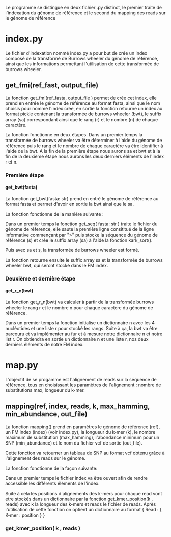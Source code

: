 Le programme se distingue en deux fichier .py distinct, le premier traite de l'indexation du génome de référence et le second du mapping des reads sur le génome de référence


<h1>index.py</h1>

Le fichier d'indexation nommé index.py a pour but de crée un index composé de la transformé de Burrows wheeler du génome de référence, ainsi que les informations permettant l'utilisation de cette transformée de burrows wheeler.

<h2>get_fmi(ref_fast, output_file) </h2>

La fonction get_fmi(ref_fasta, output_file ) permet de crée cet index, elle prend en entrée le génome de référence au format fasta, ainsi que le nom choisis pour nommé l'index crée, en sortie la fonction retourne un index au format pickle contenant la transformée de burrows wheeler (bwt), le suffix array (sa) correspondant ainsi que le rang (r) et le nombre (n) de chaque caractère.

La fonction fonctionne en deux étapes. Dans un premier temps la transformée de burrows wheeler va être déterminer à l'aide du génome de référence puis le rang et le nombre de chaque caractère va être identifier à l'aide de la bwt.
A la fin de la première étape nous aurons sa et bwt et à la fin de la deuxième étape nous aurons les deux derniers éléments de l'index r et n.

<h3> Première étape </h3>
<h4> get_bwt(fasta) </h4>
La fonction get_bwt(fasta: str) prend en entré le génome de référence au format fasta et permet d'avoir en sortie la bwt ainsi que le sa.

La fonction fonctionne de la manière suivante : 

Dans un premier temps la fonction get_seq( fasta: str ) traite le fichier du génome de réference, elle saute la première ligne consititué de la ligne informative 
commençant par ">" puis stocke la séquence du génome de référence (s) et crée le suffix array (sa) à l'aide la fonction kark_sort().

Puis avec sa et s, la transformée de burrows wheeler est formé.

La fonction retourne ensuite le suffix array sa et la transformée de burrows wheeler bwt, qui seront stocké dans le FM index.

<h3> Deuxième et dernière étape</h3>
<h4> get_r_n(bwt) </h4>
  
La fonction get_r_n(bwt) va calculer à partir de la transformée burrows wheeler le rang r et le nombre n pour chaque caractère du génome de référence.

Dans un premier temps la fonction initialise un dictionnaire n avec les 4 nucléotides et une liste r pour stocké les rangs.
Suite à ça, la bwt va être parcouru et va implémenter au fur et à mesure notre dictionnaire n et notre list r. On obtiendra en sortie un dictionnaire n et une liste r, nos deux derniers éléments de notre FM index.

<h1> map.py </h1> 

L'objectif de se progamme est l'alignement de reads sur la séquence de référence, tous en choisissant les paramètres de l'alignement : nombre de substitutions max, longueur du k-mer.

<h2> mapping(ref, index, reads, k, max_hamming, min_abundance, out_file) </h2>

La fonction mapping() prend en paramètres le génome de référence (ref), un FM index (index) (voir index.py), la longueur du k-mer (k), le nombre maximum de substitution (max_hamming), l'abondance minimum pour un SNP (min_abundance) et le nom du fichier vcf de sortie (out_file).

Cette fonction va retourner un tableau de SNP au format vcf obtenu grâce à l'alignement des reads sur le génome.

La fonction fonctionne de la façon suivante:

Dans un premier temps le fichier index va être ouvert afin de rendre accessible les différents éléments de l'index.


Suite à cela les positions d'alignements des k-mers pour chaque read vont etre stockés dans un dictionnaire par la fonction get_kmer_position(k , reads)
avec k la longueur des k-mers et reads le fichier de reads. Après l'utilisation de cette fonction on optient un dictionnaire au format { Read : { K-mer : position } }
    <h3> get_kmer_position( k , reads ) </h3>





  





